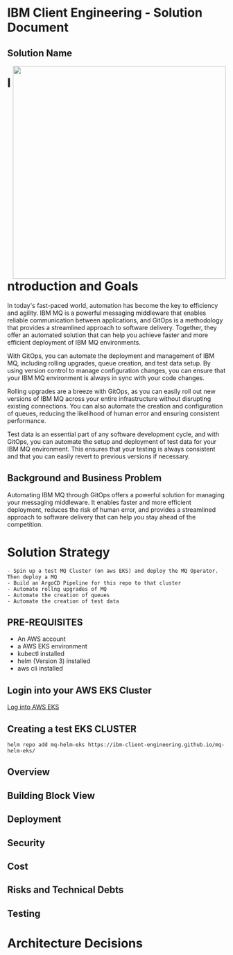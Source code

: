 <h1>IBM Client Engineering - Solution Document</h1>

<h2>Solution Name</h2>
<img align="right" src="https://user-images.githubusercontent.com/95059/166857681-99c92cdc-fa62-4141-b903-969bd6ec1a41.png" width="491" >


# Introduction and Goals
In today's fast-paced world, automation has become the key to efficiency and agility. IBM MQ is a powerful messaging middleware that enables reliable communication between applications, and GitOps is a methodology that provides a streamlined approach to software delivery. Together, they offer an automated solution that can help you achieve faster and more efficient deployment of IBM MQ environments.

With GitOps, you can automate the deployment and management of IBM MQ, including rolling upgrades, queue creation, and test data setup. By using version control to manage configuration changes, you can ensure that your IBM MQ environment is always in sync with your code changes.

Rolling upgrades are a breeze with GitOps, as you can easily roll out new versions of IBM MQ across your entire infrastructure without disrupting existing connections. You can also automate the creation and configuration of queues, reducing the likelihood of human error and ensuring consistent performance.

Test data is an essential part of any software development cycle, and with GitOps, you can automate the setup and deployment of test data for your IBM MQ environment. This ensures that your testing is always consistent and that you can easily revert to previous versions if necessary.

## Background and Business Problem
Automating IBM MQ through GitOps offers a powerful solution for managing your messaging middleware. It enables faster and more efficient deployment, reduces the risk of human error, and provides a streamlined approach to software delivery that can help you stay ahead of the competition.

# Solution Strategy
    - Spin up a test MQ Cluster (on aws EKS) and deploy the MQ Operator. Then deploy a MQ
    - Build an ArgoCD Pipeline for this repo to that cluster
    - Automate rollng upgrades of MQ
    - Automate the creation of queues
    - Automate the creation of test data


## PRE-REQUISITES
- An AWS account
- a AWS EKS environment
- kubectl installed
- helm (Version 3) installed
- aws cli installed

## Login into your AWS EKS Cluster
 [Log into AWS EKS](https://aws.amazon.com/premiumsupport/knowledge-center/eks-cluster-connection/)

## Creating a test EKS CLUSTER
```
helm repo add mq-helm-eks https://ibm-client-engineering.github.io/mq-helm-eks/
```


## Overview

## Building Block View

## Deployment
## Security

## Cost

## Risks and Technical Debts

## Testing

# Architecture Decisions
